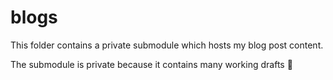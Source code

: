 # blogs

This folder contains a private submodule which hosts my blog post content.

The submodule is private because it contains many working drafts 🙂